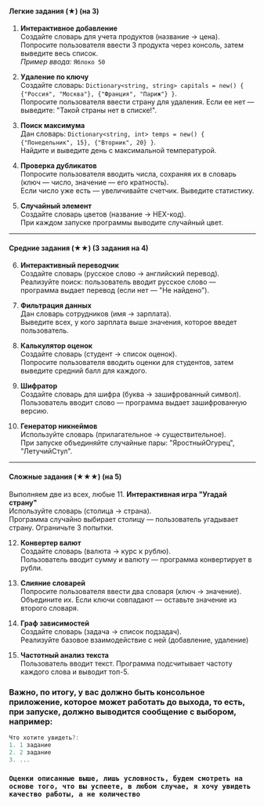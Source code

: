 #### **Легкие задания (★)**  (на 3)
1. **Интерактивное добавление**  
   Создайте словарь для учета продуктов (название → цена).  
   Попросите пользователя ввести 3 продукта через консоль, затем выведите весь список.  
   *Пример ввода:* `Яблоко 50`  

2. **Удаление по ключу**  
   Создайте словарь: `Dictionary<string, string> capitals = new() { {"Россия", "Москва"}, {"Франция", "Париж"} }`.  
   Попросите пользователя ввести страну для удаления. Если ее нет — выведите: "Такой страны нет в списке!".  

3. **Поиск максимума**  
   Дан словарь: `Dictionary<string, int> temps = new() { {"Понедельник", 15}, {"Вторник", 20} }`.  
   Найдите и выведите день с максимальной температурой.  

4. **Проверка дубликатов**  
   Попросите пользователя вводить числа, сохраняя их в словарь (ключ — число, значение — его кратность).  
   Если число уже есть — увеличивайте счетчик. Выведите статистику.  

5. **Случайный элемент**  
   Создайте словарь цветов (название → HEX-код).  
   При каждом запуске программы выводите случайный цвет.  

---

#### **Средние задания (★★)**  (3 задания на 4)
6. **Интерактивный переводчик**  
   Создайте словарь (русское слово → английский перевод).  
   Реализуйте поиск: пользователь вводит русское слово — программа выдает перевод (если нет — "Не найдено").  

7. **Фильтрация данных**  
   Дан словарь сотрудников (имя → зарплата).  
   Выведите всех, у кого зарплата выше значения, которое введет пользователь.  

8. **Калькулятор оценок**  
   Создайте словарь (студент → список оценок).  
   Попросите пользователя вводить оценки для студентов, затем выведите средний балл для каждого.  

9. **Шифратор**  
   Создайте словарь для шифра (буква → зашифрованный символ).  
   Пользователь вводит слово — программа выдает зашифрованную версию.  

10. **Генератор никнеймов**  
    Используйте словарь (прилагательное → существительное).  
    При запуске объединяйте случайные пары: "ЯростныйОгурец", "ЛетучийСтул".  

---

#### **Сложные задания (★★★)**  (на 5)
Выполняем две из всех, любые
11. **Интерактивная игра "Угадай страну"**  
    Используйте словарь (столица → страна).  
    Программа случайно выбирает столицу — пользователь угадывает страну. Ограничьте 3 попытки.  

12. **Конвертер валют**  
    Создайте словарь (валюта → курс к рублю).  
    Пользователь вводит сумму и валюту — программа конвертирует в рубли.  

13. **Слияние словарей**  
    Попросите пользователя ввести два словаря (ключ → значение).  
    Объедините их. Если ключи совпадают — оставьте значение из второго словаря.  

14. **Граф зависимостей**  
    Создайте словарь (задача → список подзадач).  
	 Реализуйте базовое взаимодействие с ней (добавление, удаление)

15. **Частотный анализ текста**  
    Пользователь вводит текст. Программа подсчитывает частоту каждого слова и выводит топ-5.  

### Важно, по итогу, у вас должно быть консольное приложение, которое может работать до выхода, то есть, при запуске, должно выводится сообщение с выбором, например:
```csharp
Что хотите увидеть?:
1. 1 задание
2. 2 задание
3. ...
```


### `Оценки описанные выше, лишь условность, будем смотреть на основе того, что вы успеете, в любом случае, я хочу увидеть качество работы, а не количество`
